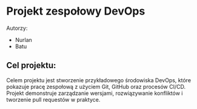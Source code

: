 # Projekt zespołowy DevOps
Autorzy:
- Nurlan  
- Batu  

## Cel projektu:
Celem projektu jest stworzenie przykładowego środowiska DevOps, które pokazuje pracę zespołową z użyciem Git, GitHub oraz procesów CI/CD. 
Projekt demonstruje zarządzanie wersjami, rozwiązywanie konfliktów i tworzenie pull requestów w praktyce.
